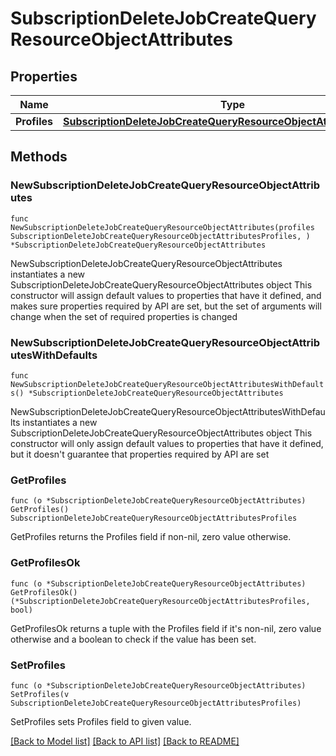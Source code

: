 # SubscriptionDeleteJobCreateQueryResourceObjectAttributes

## Properties

Name | Type | Description | Notes
------------ | ------------- | ------------- | -------------
**Profiles** | [**SubscriptionDeleteJobCreateQueryResourceObjectAttributesProfiles**](SubscriptionDeleteJobCreateQueryResourceObjectAttributesProfiles.md) |  | 

## Methods

### NewSubscriptionDeleteJobCreateQueryResourceObjectAttributes

`func NewSubscriptionDeleteJobCreateQueryResourceObjectAttributes(profiles SubscriptionDeleteJobCreateQueryResourceObjectAttributesProfiles, ) *SubscriptionDeleteJobCreateQueryResourceObjectAttributes`

NewSubscriptionDeleteJobCreateQueryResourceObjectAttributes instantiates a new SubscriptionDeleteJobCreateQueryResourceObjectAttributes object
This constructor will assign default values to properties that have it defined,
and makes sure properties required by API are set, but the set of arguments
will change when the set of required properties is changed

### NewSubscriptionDeleteJobCreateQueryResourceObjectAttributesWithDefaults

`func NewSubscriptionDeleteJobCreateQueryResourceObjectAttributesWithDefaults() *SubscriptionDeleteJobCreateQueryResourceObjectAttributes`

NewSubscriptionDeleteJobCreateQueryResourceObjectAttributesWithDefaults instantiates a new SubscriptionDeleteJobCreateQueryResourceObjectAttributes object
This constructor will only assign default values to properties that have it defined,
but it doesn't guarantee that properties required by API are set

### GetProfiles

`func (o *SubscriptionDeleteJobCreateQueryResourceObjectAttributes) GetProfiles() SubscriptionDeleteJobCreateQueryResourceObjectAttributesProfiles`

GetProfiles returns the Profiles field if non-nil, zero value otherwise.

### GetProfilesOk

`func (o *SubscriptionDeleteJobCreateQueryResourceObjectAttributes) GetProfilesOk() (*SubscriptionDeleteJobCreateQueryResourceObjectAttributesProfiles, bool)`

GetProfilesOk returns a tuple with the Profiles field if it's non-nil, zero value otherwise
and a boolean to check if the value has been set.

### SetProfiles

`func (o *SubscriptionDeleteJobCreateQueryResourceObjectAttributes) SetProfiles(v SubscriptionDeleteJobCreateQueryResourceObjectAttributesProfiles)`

SetProfiles sets Profiles field to given value.



[[Back to Model list]](../README.md#documentation-for-models) [[Back to API list]](../README.md#documentation-for-api-endpoints) [[Back to README]](../README.md)


